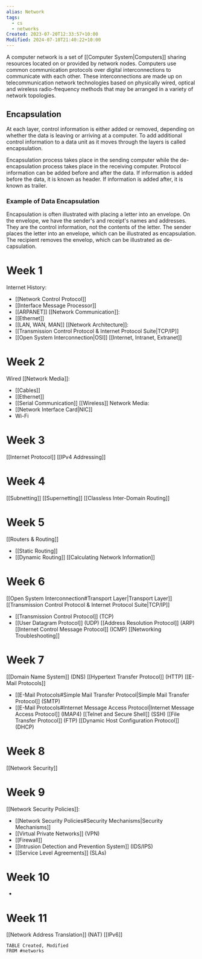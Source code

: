 ```yaml
---
alias: Network
tags:
  - cs
  - networks
Created: 2023-07-20T12:33:57+10:00
Modified: 2024-07-10T21:40:22+10:00
---
```

A computer network is a set of [[Computer System|Computers]] sharing resources located on or provided by network nodes. Computers use common communication protocols over digital interconnections to communicate with each other. These interconnections are made up on telecommunication network technologies based on physically wired, optical and wireless radio-frequency methods that may be arranged in a variety of network topologies.

## Encapsulation
At each layer, control information is either added or removed, depending on whether the data is leaving or arriving at a computer. To add additional control information to a data unit as it moves through the layers is called encapsulation. 

Encapsulation process takes place in the sending computer while the de-encapsulation process takes place in the receiving computer. Protocol information can be added before and after the data. If information is added before the data, it is known as header. If information is added after, it is known as trailer.

### Example of Data Encapsulation
Encapsulation is often illustrated with placing a letter into an envelope. On the envelope, we have the sender's and receipt's names and addresses. They are the control information, not the contents of the letter. The sender places the letter into an envelope, which can be illustrated as encapsulation. The recipient removes the envelop, which can be illustrated as de-capsulation.

# Week 1
Internet History:
- [[Network Control Protocol]]
- [[Interface Message Processor]]
- [[ARPANET]]
[[Network Communication]]:
- [[Ethernet]]
- [[LAN, WAN, MAN]]
[[Network Architecture]]:
- [[Transmission Control Protocol & Internet Protocol Suite|TCP/IP]]
- [[Open System Interconnection|OSI]]
[[Internet, Intranet, Extranet]]
# Week 2
Wired [[Network Media]]:
- [[Cables]]
- [[Ethernet]]
- [[Serial Communication]]
[[Wireless]] Network Media:
- [[Network Interface Card|NIC]]
- Wi-Fi
# Week 3
[[Internet Protocol]]
[[IPv4 Addressing]]
# Week 4
[[Subnetting]]
[[Supernetting]]
[[Classless Inter-Domain Routing]]
# Week 5
[[Routers & Routing]]
- [[Static Routing]]
- [[Dynamic Routing]]
[[Calculating Network Information]]
# Week 6
[[Open System Interconnection#Transport Layer|Transport Layer]]
[[Transmission Control Protocol & Internet Protocol Suite|TCP/IP]]
- [[Transmission Control Protocol]] (TCP)
- [[User Datagram Protocol]] (UDP)
[[Address Resolution Protocol]] (ARP)
[[Internet Control Message Protocol]] (ICMP)
[[Networking Troubleshooting]]
# Week 7
[[Domain Name System]] (DNS)
[[Hypertext Transfer Protocol]] (HTTP)
[[E-Mail Protocols]] 
- [[E-Mail Protocols#Simple Mail Transfer Protocol|Simple Mail Transfer Protocol]] (SMTP)
- [[E-Mail Protocols#Internet Message Access Protocol|Internet Message Access Protocol]] (IMAP4)
[[Telnet and Secure Shell]] (SSH)
[[File Transfer Protocol]] (FTP)
[[Dynamic Host Configuration Protocol]] (DHCP)
# Week 8
[[Network Security]]
# Week 9
[[Network Security Policies]]:
- [[Network Security Policies#Security Mechanisms|Security Mechanisms]]
- [[Virtual Private Networks]] (VPN)
- [[Firewall]] 
- [[Intrusion Detection and Prevention System]] (IDS/IPS)
- [[Service Level Agreements]] (SLAs)
# Week 10
-
# Week 11
[[Network Address Translation]] (NAT)
[[IPv6]]

```dataview
TABLE Created, Modified
FROM #networks 
```
